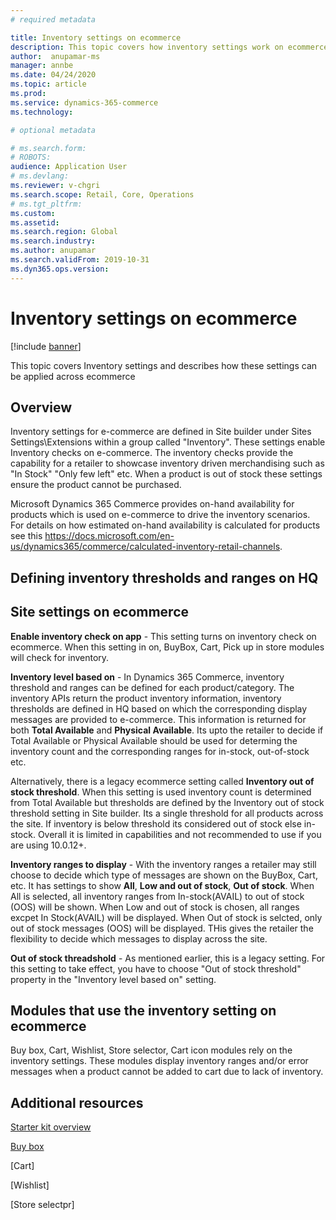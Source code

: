 ```yaml
---
# required metadata

title: Inventory settings on ecommerce
description: This topic covers how inventory settings work on ecommerce
author:  anupamar-ms
manager: annbe
ms.date: 04/24/2020
ms.topic: article
ms.prod: 
ms.service: dynamics-365-commerce
ms.technology: 

# optional metadata

# ms.search.form: 
# ROBOTS: 
audience: Application User
# ms.devlang: 
ms.reviewer: v-chgri
ms.search.scope: Retail, Core, Operations
# ms.tgt_pltfrm: 
ms.custom: 
ms.assetid: 
ms.search.region: Global
ms.search.industry: 
ms.author: anupamar
ms.search.validFrom: 2019-10-31
ms.dyn365.ops.version: 
---
```


# Inventory settings on ecommerce


[!include [banner](includes/banner.md)]

This topic covers Inventory settings and describes how these settings can be applied across ecommerce

## Overview
Inventory settings for e-commerce are defined in Site builder under Sites Settings\Extensions within a  group called "Inventory". These settings enable Inventory checks on e-commerce. The inventory checks  provide the capability for a retailer to showcase inventory driven merchandising such as "In Stock" "Only few left" etc. When a product is out of stock these settings ensure the product cannot be purchased.

Microsoft Dynamics 365 Commerce provides on-hand availability for products which is used on e-commerce to drive the inventory scenarios. For details on how estimated on-hand availability is calculated for products see this  https://docs.microsoft.com/en-us/dynamics365/commerce/calculated-inventory-retail-channels. 

## Defining inventory thresholds and ranges on HQ

## Site settings on ecommerce 

**Enable inventory check on app** - This setting turns on inventory check on ecommerce. When this setting in on, BuyBox, Cart, Pick up in store modules will check for inventory. 

**Inventory level based on** -  In Dynamics 365 Commerce, inventory threshold and ranges can be defined for each product/category. The inventory APIs return the product inventory information, inventory thresholds are defined in HQ based on which the corresponding display messages are provided to e-commerce. This information is returned for both **Total Available** and **Physical Available**. Its upto the retailer to decide if Total Available or Physical Available should be used for determing the inventory count and the corresponding ranges for in-stock, out-of-stock etc. 

Alternatively, there is a legacy ecommerce setting called **Inventory out of stock threshold**. When this setting is used inventory count is determined from Total Available but thresholds are defined by the Inventory out of stock threshold setting in Site builder.  Its a single threshold for all products across the site. If inventory is below threshold its considered out of stock else in-stock. Overall it is limited in capabilities and not recommended to use if you are using 10.0.12+.

**Inventory ranges to display** - With the inventory ranges a retailer may still choose to decide which type of messages are shown on the BuyBox, Cart, etc. It has settings to show **All**, **Low and out of stock**, **Out of stock**. When All is selected, all inventory ranges from In-stock(AVAIL) to out of stock (OOS) will be shown. When Low and out of stock is chosen, all ranges excpet In Stock(AVAIL) will be displayed. When Out of stock is selcted, only out of stock messages (OOS) will be displayed. THis gives the retailer the flexibility to decide which messages to display across the site.

**Out of stock threadshold**  - As mentioned earlier, this is a legacy setting. For this setting to take effect, you have to choose "Out of stock threshold" property in the "Inventory level based on" setting.

## Modules that use the inventory setting on ecommerce
Buy box, Cart, Wishlist, Store selector, Cart icon modules rely on the inventory settings. These modules display inventory ranges and/or error messages when a product cannot be added to cart due to lack of inventory. 

## Additional resources

[Starter kit overview](starter-kit-overview.md)

[Buy box](add-buy-box.md)

[Cart]

[Wishlist]

[Store selectpr]
